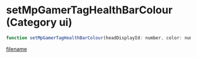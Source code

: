 # setMpGamerTagHealthBarColour (Category ui)

```js
function setMpGamerTagHealthBarColour(headDisplayId: number, color: number): void
```

[filename](setMpGamerTagHealthBarColour_m.md ':include')